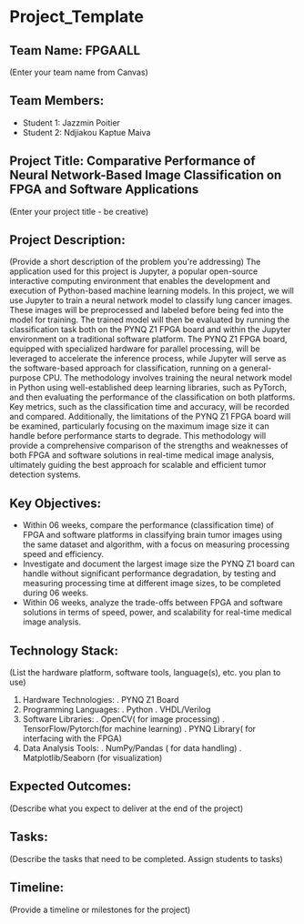 # Project_Template

## Team Name: FPGAALL
(Enter your team name from Canvas)

## Team Members:
- Student 1: Jazzmin Poitier
- Student 2: Ndjiakou Kaptue Maiva

## Project Title: Comparative Performance of Neural Network-Based Image Classification on FPGA and Software Applications
(Enter your project title - be creative)

## Project Description:
(Provide a short description of the problem you're addressing)
The application used for this project is Jupyter, a popular open-source interactive computing environment that enables the development and execution of Python-based machine learning models. In this project, we will use Jupyter to train a neural network model to classify lung cancer images. These images will be preprocessed and labeled before being fed into the model for training. The trained model will then be evaluated by running the classification task both on the PYNQ Z1 FPGA board and within the Jupyter environment on a traditional software platform. The PYNQ Z1 FPGA board, equipped with specialized hardware for parallel processing, will be leveraged to accelerate the inference process, while Jupyter will serve as the software-based approach for classification, running on a general-purpose CPU. The methodology involves training the neural network model in Python using well-established deep learning libraries, such as PyTorch, and then evaluating the performance of the classification on both platforms. Key metrics, such as the classification time and accuracy, will be recorded and compared. Additionally, the limitations of the PYNQ Z1 FPGA board will be examined, particularly focusing on the maximum image size it can handle before performance starts to degrade. This methodology will provide a comprehensive comparison of the strengths and weaknesses of both FPGA and software
solutions in real-time medical image analysis, ultimately guiding the best approach for scalable and efficient tumor detection systems.

## Key Objectives:
-  Within 06 weeks, compare the performance (classification time) of FPGA and software platforms in classifying brain tumor images using the same dataset and algorithm, with a focus on measuring processing speed and efficiency.
- Investigate and document the largest image size the PYNQ Z1 board can handle without significant performance degradation, by testing and measuring processing time at different image sizes, to be completed during 06 weeks.
- Within 06 weeks, analyze the trade-offs between FPGA and software solutions in terms of speed, power, and scalability for real-time medical image analysis.

## Technology Stack:
(List the hardware platform, software tools, language(s), etc. you plan to use)
1. Hardware Technologies:
   . PYNQ Z1 Board
2. Programming Languages:
   . Python
   . VHDL/Verilog
3. Software Libraries:
   . OpenCV( for image processing)
   . TensorFlow/Pytorch(for machine learning)
   . PYNQ Library( for interfacing with the FPGA)
4. Data Analysis Tools:
   . NumPy/Pandas ( for data handling)
   . Matplotlib/Seaborn (for visualization)
## Expected Outcomes:
(Describe what you expect to deliver at the end of the project)

## Tasks:
(Describe the tasks that need to be completed. Assign students to tasks)

## Timeline:
(Provide a timeline or milestones for the project)
